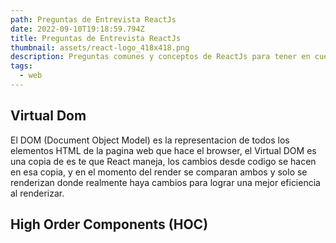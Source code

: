 ```yaml
---
path: Preguntas de Entrevista ReactJs
date: 2022-09-10T19:18:59.794Z
title: Preguntas de Entrevista ReactJs
thumbnail: assets/react-logo_418x418.png
description: Preguntas comunes y conceptos de ReactJs para tener en cuenta en entrevistas.
tags:
  - web
---
```

## V﻿irtual Dom



E﻿l DOM (Document Object Model) es la representacion de todos los elementos HTML de la pagina web que hace el browser, el Virtual DOM es una copia de es te que React maneja, los cambios desde codigo se hacen en esa copia, y en el momento del render se comparan ambos y solo se renderizan donde  realmente haya cambios para lograr una mejor eficiencia al renderizar.



## H﻿igh Order Components (HOC)